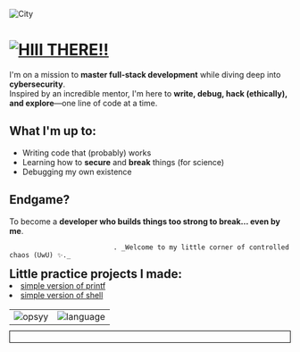 ![City](https://i.giphy.com/media/v1.Y2lkPTc5MGI3NjExNmM2bWhhcm9iOW85Y2Fxb3BlMHExZ2dkcmRvajgwcDNocXVuOXdqYyZlcD12MV9pbnRlcm5hbF9naWZfYnlfaWQmY3Q9Zw/NKEt9elQ5cR68/giphy.gif)

# [![HIII THERE!!](https://img.shields.io/badge/Hii%20there%20!!-702963?style=for-the-badge)](https://github.com/niylii)
I'm on a mission to **master full-stack development** while diving deep into **cybersecurity**.  
Inspired by an incredible mentor, I'm here to **write, debug, hack (ethically), and explore**—one line of code at a time.

## What I'm up to:
- Writing code that (probably) works  
- Learning how to **secure** and **break** things (for science)  
- Debugging my own existence

## Endgame?  
To become a **developer who builds things too strong to break… even by me**.

                              . _Welcome to my little corner of controlled chaos (UwU) ✨._
<h2 style="margin: 0;">Little practice projects I made:</h2>
    <li><a href="https://github.com/niylii/Printf_" target="_blank">  simple version of printf</a></br></li>
     <li><a href="https://github.com/niylii/simple_shell/"> simple version of shell</a></br></li>
<div style="text-align: center;">
<br>   
   <table style="margin: 0 auto;">
    <tr>
      <td>
        <img src="https://github-readme-streak-stats.herokuapp.com/?user=niylii&theme=nightowl&hide_border=false&exclude_days=Sun%2CSat" alt="opsyy"/>
      </td>
      <td>
        <img src="https://github-readme-stats.vercel.app/api/top-langs/?username=niylii&theme=nightowl&hide_border=false&include_all_commits=false&count_private=false&layout=compact&text_color=eff7ff" alt= "language"/>
      </td>
    </tr>
  </table>
  <div style="border: 1px solid black; padding: 10px; margin: 10px 0;">
  </div>
</div>

